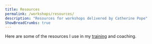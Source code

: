 ```yaml
---
title: Resources
permalink: /workshops/resources/
description: "Resources for workshops delivered by Catherine Pope"
ShowBreadCrumbs: true
---
```


Here are some of the resources I use in my [training](/workshops/) and coaching.